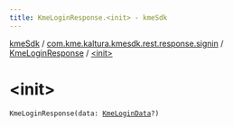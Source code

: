 ```yaml
---
title: KmeLoginResponse.<init> - kmeSdk
---
```


[kmeSdk](../../index.html) / [com.kme.kaltura.kmesdk.rest.response.signin](../index.html) / [KmeLoginResponse](index.html) / [&lt;init&gt;](./-init-.html)

# &lt;init&gt;

`KmeLoginResponse(data: `[`KmeLoginData`](-kme-login-data/index.html)`?)`